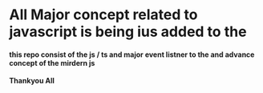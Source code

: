 # All Major concept related to javascript is being ius added to the 
#### this repo consist of the js / ts and major event listner to the and advance concept of the mirdern js
**Thankyou All**
